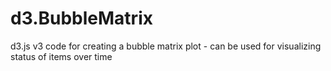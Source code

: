 # d3.BubbleMatrix
d3.js v3 code for creating a bubble matrix plot - can be used for visualizing status of items over time
